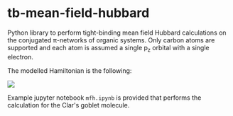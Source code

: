 # tb-mean-field-hubbard 

Python library to perform tight-binding mean field Hubbard calculations on the conjugated π-networks of organic systems.
Only carbon atoms are supported and each atom is assumed a single p<sub>z</sub> orbital with a single electron.

The modelled Hamiltonian is the following:

![](https://latex.codecogs.com/svg.latex?\dpi{300}\large\hat{H}_\text{MFH}=-t\sum\limits_{\langle{i,j}\rangle,\sigma}\hat{c}^{\dag}_{i,\sigma}\hat{c}_{j,\sigma}+U\sum\limits_{i,\sigma}\langle{\hat{n}_{i,\sigma}}\rangle%20\hat{n}_{i,\overline{\sigma}}-U\sum\limits_{i}\langle{\hat{n}_{i,\uparrow}}\rangle\langle{\hat{n}_{i,\downarrow}}\rangle) 


Example jupyter notebook `mfh.ipynb` is provided that performs the calculation for the Clar's goblet molecule.
